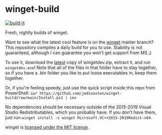 # winget-build

[![build-it](https://github.com/jedieaston/winget-build/actions/workflows/build.yml/badge.svg)](https://github.com/jedieaston/winget-build/actions/workflows/build.yml)

Fresh, nightly builds of winget.

Want to see what the latest cool feature is on the [winget](https://github.com/microsoft/winget-cli) master branch? This repository compiles a daily build for you to use. Stability is not guaranteed, although I can guarantee you won't get support from MS ;)

To use it, download the [latest](https://github.com/jedieaston/winget-build/releases/latest) copy of wingetdev.zip, extract it, and run `wingetdev.exe`! Note that all of the files in that folder have to stay together, so if you have a .bin folder you like to put loose executables in, keep them together.

Or, if you're feeling speedy, just use the quick script inside this repo from PowerShell: `iwr https://github.com/jedieaston/winget-build/raw/main/Install.ps1 | iex`

No dependencies should be necessary outside of the 2015-2019 Visual Studio Redistributables, which you probably have. If you don't have them, just run `winget install -s winget Microsoft.VC++2015-2019Redist-x64`.


winget is [licensed under the MIT license](https://github.com/microsoft/winget-cli/blob/master/LICENSE). 
